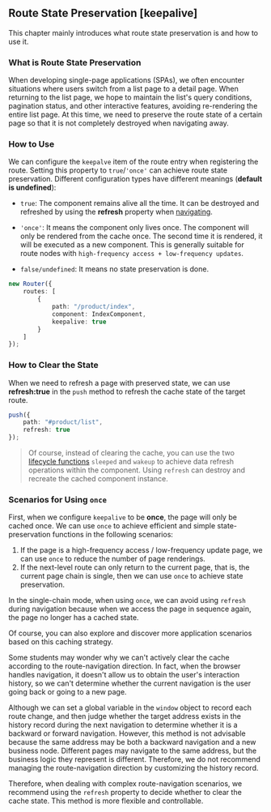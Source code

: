 ## Route State Preservation [keepalive]

This chapter mainly introduces what route state preservation is and how to use it.

### What is Route State Preservation

When developing single-page applications (SPAs), we often encounter situations where users switch from a list page to a detail page. When returning to the list page, we hope to maintain the list's query conditions, pagination status, and other interactive features, avoiding re-rendering the entire list page. At this time, we need to preserve the route state of a certain page so that it is not completely destroyed when navigating away.

### How to Use

We can configure the `keepalve` item of the route entry when registering the route. Setting this property to `true`/`'once'` can achieve route state preservation. Different configuration types have different meanings (**default is undefined**):

-   `true`: The component remains alive all the time. It can be destroyed and refreshed by using the **refresh** property when [navigating](/router/change).

-   `'once'`: It means the component only lives once. The component will only be rendered from the cache once. The second time it is rendered, it will be executed as a new component. This is generally suitable for route nodes with `high-frequency access + low-frequency updates`.

-   `false/undefined`: It means no state preservation is done.

```ts
new Router({
    routes: [
        {
            path: "/product/index",
            component: IndexComponent,
            keepalive: true
        }
    ]
});
```

### How to Clear the State

When we need to refresh a page with preserved state, we can use **refresh:true** in the `push` method to refresh the cache state of the target route.

```ts
push({
    path: "#product/list",
    refresh: true
});
```

> Of course, instead of clearing the cache, you can use the two [lifecycle functions](/base/component-lifecycle) `sleeped` and `wakeup` to achieve data refresh operations within the component. Using `refresh` can destroy and recreate the cached component instance.

### Scenarios for Using `once`

First, when we configure `keepalive` to be **once**, the page will only be cached once. We can use `once` to achieve efficient and simple state-preservation functions in the following scenarios:

1. If the page is a high-frequency access / low-frequency update page, we can use `once` to reduce the number of page renderings.
2. If the next-level route can only return to the current page, that is, the current page chain is single, then we can use `once` to achieve state preservation.

In the single-chain mode, when using `once`, we can avoid using `refresh` during navigation because when we access the page in sequence again, the page no longer has a cached state.

Of course, you can also explore and discover more application scenarios based on this caching strategy.

Some students may wonder why we can't actively clear the cache according to the route-navigation direction. In fact, when the browser handles navigation, it doesn't allow us to obtain the user's interaction history, so we can't determine whether the current navigation is the user going back or going to a new page.

Although we can set a global variable in the `window` object to record each route change, and then judge whether the target address exists in the history record during the next navigation to determine whether it is a backward or forward navigation. However, this method is not advisable because the same address may be both a backward navigation and a new business node. Different pages may navigate to the same address, but the business logic they represent is different. Therefore, we do not recommend managing the route-navigation direction by customizing the history record.

Therefore, when dealing with complex route-navigation scenarios, we recommend using the `refresh` property to decide whether to clear the cache state. This method is more flexible and controllable.
